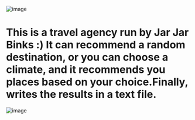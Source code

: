 ![image](https://github.com/IldikoW/CFG/assets/123671831/027eac4e-7aa1-4fa1-97e7-9a7d3a6d099c)

# This is a travel agency run by Jar Jar Binks :)  It can recommend a random destination, or you can choose a climate, and it recommends you places based on your choice.Finally, writes the results in a text file.

![image](https://github.com/IldikoW/CFG/assets/123671831/09d8a956-3d24-489e-9ff3-579daa6cae6e)
